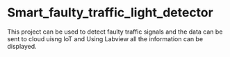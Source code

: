 # Smart_faulty_traffic_light_detector
This project can be used to detect faulty traffic signals and the data can be sent to cloud uisng IoT and Using Labview all the information can be displayed.

